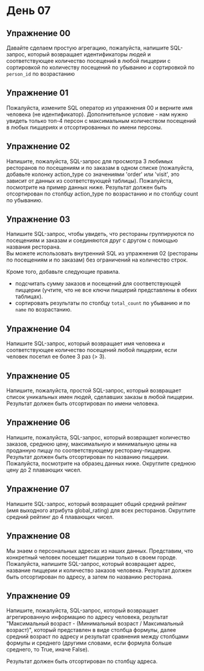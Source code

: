 # День 07

## Упражнение 00

Давайте сделаем простую агрегацию, пожалуйста, напишите SQL-запрос, который возвращает идентификаторы людей и соответствующее количество посещений в любой пиццерии с сортировкой по количеству посещений по убыванию и сортировкой по `person_id` по возрастанию


## Упражнение 01

Пожалуйста, измените SQL оператор из упражнения 00 и верните имя человека (не идентификатор). Дополнительное условие - нам нужно увидеть только топ-4 персон с максимальным количеством посещений в любых пиццериях и отсортированных по имени персоны. 


## Упражнение 02

Напишите, пожалуйста, SQL-запрос для просмотра 3 любимых ресторанов по посещениям и по заказам в одном списке (пожалуйста, добавьте колонку action_type со значениями 'order' или 'visit', это зависит от данных из соответствующей таблицы). Пожалуйста, посмотрите на пример данных ниже. Результат должен быть отсортирован по столбцу action_type по возрастанию и по столбцу count по убыванию.



## Упражнение 03

Напишите SQL-запрос, чтобы увидеть, что рестораны группируются по посещениям и заказам и соединяются друг с другом с помощью названия ресторана.  
Вы можете использовать внутренний SQL из упражнения 02 (рестораны по посещениям и по заказам) без ограничений на количество строк.

Кроме того, добавьте следующие правила.
- подсчитать сумму заказов и посещений для соответствующей пиццерии (учтите, что не все ключи пиццерий представлены в обеих таблицах).
- сортировать результаты по столбцу `total_count` по убыванию и по `name` по возрастанию.


## Упражнение 04

Напишите SQL-запрос, который возвращает имя человека и соответствующее количество посещений любой пиццерии, если человек посетил ее более 3 раз (> 3).


## Упражнение 05

Напишите, пожалуйста, простой SQL-запрос, который возвращает список уникальных имен людей, сделавших заказы в любой пиццерии. Результат должен быть отсортирован по имени человека. 


## Упражнение 06

Напишите, пожалуйста, SQL-запрос, который возвращает количество заказов, среднюю цену, максимальную и минимальную цены на проданную пиццу по соответствующему ресторану-пиццерии. Результат должен быть отсортирован по названию пиццерии. Пожалуйста, посмотрите на образец данных ниже. 
Округлите среднюю цену до 2 плавающих чисел.


## Упражнение 07

Напишите SQL-запрос, который возвращает общий средний рейтинг (имя выходного атрибута global_rating) для всех ресторанов. Округлите средний рейтинг до 4 плавающих чисел.


## Упражнение 08

Мы знаем о персональных адресах из наших данных. Представим, что конкретный человек посещает пиццерии только в своем городе. Пожалуйста, напишите SQL-запрос, который возвращает адрес, название пиццерии и количество заказов человека. Результат должен быть отсортирован по адресу, а затем по названию ресторана.


## Упражнение 09

Напишите, пожалуйста, SQL-запрос, который возвращает агрегированную информацию по адресу человека, результат "Максимальный возраст - (Минимальный возраст / Максимальный возраст)", который представлен в виде столбца формулы, далее средний возраст по адресу и результат сравнения между столбцами формулы и среднего (другими словами, если формула больше среднего, то True, иначе False).

Результат должен быть отсортирован по столбцу адреса.
